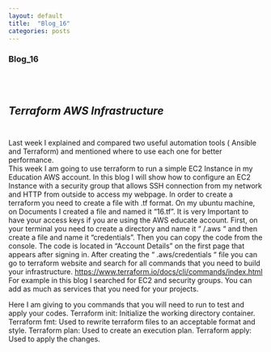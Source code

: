 ```yaml
---
layout: default
title:  "Blog_16"
categories: posts
---
```


### Blog_16
<br><br>


## *Terraform AWS Infrastructure*<br><br>
Last week I explained and compared two useful automation tools ( Ansible and Terraform) and mentioned where to use each one for better performance.<br>
This week I am going to use terraform to run a simple EC2 Instance in my Education AWS account. In this blog I will show how to configure an EC2 Instance with a security group that allows SSH connection from my network and HTTP from outside to access my webpage.
In order to create a terraform you need to create a file with .tf format. On my ubuntu machine, on Documents I created a file and named it “16.tf”.
It is very Important to have your access keys if you are using the AWS educate account. First, on your terminal you need to create a directory and name it “ /.aws “ and then create a file and name it “credentials”. Then you can copy the code from the console. The code is located in “Account Details” on the first page that appears after signing in.
After creating the “ .aws/credentials “ file you can go to terraform website and search for all commands that you need to build your infrastructure. https://www.terraform.io/docs/cli/commands/index.html
For example in this blog I searched for EC2 and security groups. You can add as much as services that you need for your projects.

Here I am giving to you commands that you will need to run to test and apply your codes.
Terraform init: Initialize the working directory container.
Terraform fmt: Used to rewrite terraform files to an acceptable format and style. 
Terraform plan: Used to create an execution plan.
Terraform apply: Used to apply the changes.

